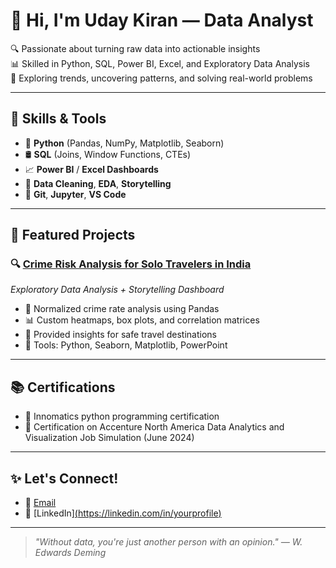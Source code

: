# 👋 Hi, I'm Uday Kiran — Data Analyst

🔍 Passionate about turning raw data into actionable insights  
📊 Skilled in Python, SQL, Power BI, Excel, and Exploratory Data Analysis  
🚀 Exploring trends, uncovering patterns, and solving real-world problems

---

## 🧠 Skills & Tools

- 🐍 **Python** (Pandas, NumPy, Matplotlib, Seaborn)
- 🛢️ **SQL** (Joins, Window Functions, CTEs)
- 📈 **Power BI** / **Excel Dashboards**
- 📂 **Data Cleaning**, **EDA**, **Storytelling**
- 📁 **Git**, **Jupyter**, **VS Code**

---

## 📌 Featured Projects

### 🔍 [Crime Risk Analysis for Solo Travelers in India](https://github.com/yourusername/project-name)
*Exploratory Data Analysis + Storytelling Dashboard*

- 🧮 Normalized crime rate analysis using Pandas
- 📊 Custom heatmaps, box plots, and correlation matrices
- 🎯 Provided insights for safe travel destinations
- 📁 Tools: Python, Seaborn, Matplotlib, PowerPoint

---

## 📚 Certifications

- 📜 Innomatics python programming certification
- 📜 Certification on Accenture North America Data Analytics and Visualization Job Simulation (June 2024)
  
---

## ✨ Let's Connect!

- 📧 [Email](mailto:uday620622@email.com)
- 💼 [LinkedIn][(https://linkedin.com/in/yourprofile)](https://www.linkedin.com/in/uday-kiran-1602aa271/)

---

> *"Without data, you're just another person with an opinion." — W. Edwards Deming*
